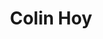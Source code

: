 ---
title: "Colin Hoy"
presenter_id: colin_hoy
layout: member_all_presentations
permalink: /member_full_publications/:presenter_id/
---